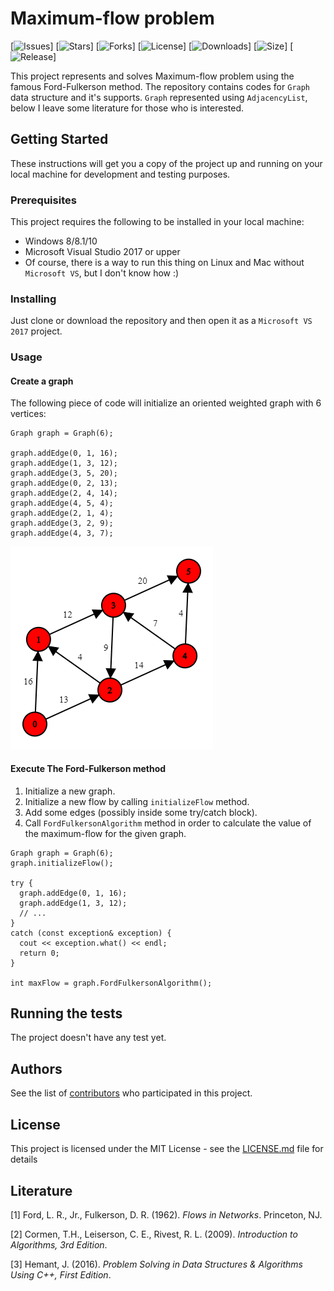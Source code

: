 # Maximum-flow problem

[![Issues](https://img.shields.io/github/issues/gevorgmelkumyan/max-flow-problem)]
[![Stars](https://img.shields.io/github/stars/gevorgmelkumyan/max-flow-problem)]
[![Forks](https://img.shields.io/github/forks/gevorgmelkumyan/max-flow-problem)]
[![License](https://img.shields.io/github/license/gevorgmelkumyan/max-flow-problem)]
[![Downloads](https://img.shields.io/github/downloads/gevorgmelkumyan/max-flow-problem/total)]
[![Size](https://img.shields.io/github/repo-size/gevorgmelkumyan/max-flow-problem)]
[![Release](https://img.shields.io/github/v/release/gevorgmelkumyan/max-flow-problem)]

This project represents and solves Maximum-flow problem using the famous Ford-Fulkerson method. The repository contains codes for ```Graph``` data structure and it's supports. ```Graph``` represented using ```AdjacencyList```, below I leave some literature for those who is interested.

## Getting Started

These instructions will get you a copy of the project up and running on your local machine for development and testing purposes.

### Prerequisites

This project requires the following to be installed in your local machine:

- Windows 8/8.1/10
- Microsoft Visual Studio 2017 or upper
- Of course, there is a way to run this thing on Linux and Mac without ```Microsoft VS```, but I don't know how :)

### Installing

Just clone or download the repository and then open it as a ```Microsoft VS 2017``` project.

### Usage

#### Create a graph

The following piece of code will initialize an oriented weighted graph with 6 vertices:
```
Graph graph = Graph(6);

graph.addEdge(0, 1, 16);
graph.addEdge(1, 3, 12);
graph.addEdge(3, 5, 20);
graph.addEdge(0, 2, 13);
graph.addEdge(2, 4, 14);
graph.addEdge(4, 5, 4);
graph.addEdge(2, 1, 4);
graph.addEdge(3, 2, 9);
graph.addEdge(4, 3, 7);
```

![graph](graph.png)

#### Execute The Ford-Fulkerson method

1. Initialize a new graph.
2. Initialize a new flow by calling ```initializeFlow``` method.
3. Add some edges (possibly inside some try/catch block).
4. Call ```FordFulkersonAlgorithm``` method in order to calculate the value of the maximum-flow for the given graph.
```
Graph graph = Graph(6);
graph.initializeFlow();

try {
  graph.addEdge(0, 1, 16);
  graph.addEdge(1, 3, 12);
  // ...
}
catch (const exception& exception) {
  cout << exception.what() << endl;
  return 0;
}

int maxFlow = graph.FordFulkersonAlgorithm();
```


## Running the tests

The project doesn't have any test yet.

## Authors

See the list of [contributors](https://github.com/gevorgmelkumyan/max-flow-problem/contributors) who participated in this project.

## License

This project is licensed under the MIT License - see the [LICENSE.md](LICENSE.md) file for details

## Literature

[1] Ford, L. R., Jr., Fulkerson, D. R. (1962). _Flows in Networks_. Princeton, NJ.

[2] Cormen, T.H., Leiserson, C. E., Rivest, R. L. (2009). _Introduction to Algorithms, 3rd Edition_.

[3] Hemant, J. (2016). _Problem Solving in Data Structures & Algorithms Using C++, First Edition_.
